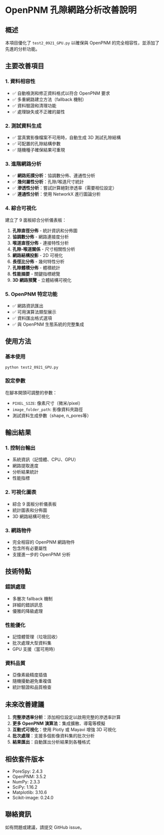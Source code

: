 # OpenPNM 孔隙網路分析改善說明

## 概述
本項目優化了 `test2_0921_GPU.py` 以確保與 OpenPNM 的完全相容性，並添加了先進的分析功能。

## 主要改善項目

### 1. 資料相容性
- ✅ 自動檢測和修正資料格式以符合 OpenPNM 要求
- ✅ 多重網路建立方法（fallback 機制）
- ✅ 資料驗證和清理功能
- ✅ 處理缺失或不正確的屬性

### 2. 測試資料生成
- ✅ 當真實影像檔案不可用時，自動生成 3D 測試孔隙結構
- ✅ 可配置的孔隙結構參數
- ✅ 隨機種子確保結果可重現

### 3. 進階網路分析
- ✅ **網路拓撲分析**：協調數分佈、連通性分析
- ✅ **幾何屬性分析**：孔隙/喉道尺寸統計
- ✅ **滲透性分析**：嘗試計算絕對滲透率（需要相位設定）
- ✅ **連通性分析**：使用 NetworkX 進行圖論分析

### 4. 綜合可視化
建立了 9 面板綜合分析儀表板：
1. **孔隙直徑分佈** - 統計資訊和分佈圖
2. **協調數分佈** - 網路連接度分析
3. **喉道直徑分佈** - 連接特性分析
4. **孔隙-喉道關係** - 尺寸相關性分析
5. **網路結構投影** - 2D 可視化
6. **長徑比分佈** - 幾何特性分析
7. **孔隙體積分佈** - 體積統計
8. **性能摘要** - 關鍵指標總覽
9. **3D 網路預覽** - 立體結構可視化

### 5. OpenPNM 特定功能
- ✅ 網路資訊匯出
- ✅ 可用演算法類型展示
- ✅ 資料匯出格式選項
- ✅ 與 OpenPNM 生態系統的完整集成

## 使用方法

### 基本使用
```bash
python test2_0921_GPU.py
```

### 設定參數
在腳本開頭可調整的參數：
- `PIXEL_SIZE`: 像素尺寸（微米/pixel）
- `image_folder_path`: 影像資料夾路徑
- 測試資料生成參數（shape, n_pores等）

## 輸出結果

### 1. 控制台輸出
- 系統資訊（記憶體、CPU、GPU）
- 網路提取進度
- 分析結果統計
- 性能指標

### 2. 可視化圖表
- 綜合 9 面板分析儀表板
- 統計圖表和分佈圖
- 3D 網路結構可視化

### 3. 網路物件
- 完全相容的 OpenPNM 網路物件
- 包含所有必要屬性
- 支援進一步的 OpenPNM 分析

## 技術特點

### 錯誤處理
- 多層次 fallback 機制
- 詳細的錯誤訊息
- 優雅的降級處理

### 性能優化
- 記憶體管理（垃圾回收）
- 批次處理大型資料集
- GPU 支援（當可用時）

### 資料品質
- 亞像素級精度插值
- 隨機擾動避免重複值
- 統計驗證和品質檢查

## 未來改善建議

1. **完整滲透率分析**：添加相位設定以啟用完整的滲透率計算
2. **更多 OpenPNM 演算法**：集成擴散、導電等模擬
3. **互動式可視化**：使用 Plotly 或 Mayavi 增強 3D 可視化
4. **批次處理**：支援多個影像資料集的批次分析
5. **結果匯出**：自動匯出分析結果到各種格式

## 相依套件版本
- PoreSpy: 2.4.3
- OpenPNM: 3.5.2
- NumPy: 2.3.3
- SciPy: 1.16.2
- Matplotlib: 3.10.6
- Scikit-image: 0.24.0

## 聯絡資訊
如有問題或建議，請提交 GitHub issue。